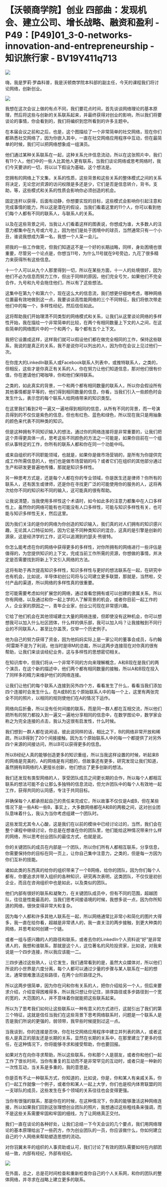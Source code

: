 # 【沃顿商学院】创业 四部曲：发现机会、建立公司、增长战略、融资和盈利 - P49：[P49]01_3-0-networks-innovation-and-entrepreneurship - 知识旅行家 - BV19Y411q713

![](img/1058c837d85c1cdd1307f517d5a41090_0.png)

嗨，我是罗莉·罗森科普，我是沃顿商学院本科部的副主任，今天的课程我们将讨论网络，创新创业。

![](img/1058c837d85c1cdd1307f517d5a41090_2.png)

我想在这次会议上做的有点不同，我们要花点时间，首先谈谈网络理论的基本原理，然后将这些与创新的关系联系起来，并最终获得对创业的影响，所以我们将要谈论的事情，你会看到的，我们将编织到您所看到的许多主题中。

在本届会议之前和之后，也是，这个图描绘了一个非常简单的社交网络，现在你们都熟悉社交网络了，因为你嵌入其中，一直在社交网络应用程序中互动，但在最简单的时候，我们可以把网络想象成一组演员。

他们通过某种关系联系在一起，这种关系允许信息流动，所以在这张照片中，我们有11个人，他们中的一些人比其他人更有联系，当我们谈论网络或思考网络时，我们今天要讲的一切，将以以下假设为基础，这个想法是。

您拥有的网络上下文集，关系的性质，这些背景和这些关系的整体模式之间的关系将决定，无论您对资源的访问权限是多还是少，它们是否是信息转介，背书，支助，等，这些模式和关系的性质会影响你必须创造的机会。

固定连杆以获得，后面有动静，你想要实现的目标，这些模式会影响你引起注意和完成事情的能力，所以这是潜在的假设，当我们看着这里的11个人，你可以看到他们每个人都有不同的联系人，与联系人的关系。

以及在这些背景之间，当我让人们看着这样的图表说，你想成为谁，大多数人的注意力都集中在九号或六号上，因为他们是处于困境中的球员，当然通常只有一个小丑，谁说我想成为第一名，我想一个人呆一会儿。

把我的一些工作做完，但我们知道这不是一个好的长期战略，同样，身处困境也很重要，尽管另一个论点是，你想当11号，为什么11号就在9号旁边，九花了很多精力来获得所有这些信息。

十一个人可以从九个人那里得到一切，所以在某些方面，十一人的处境很好，因为他们不必为信息而努力工作，但出于同样的原因，他们完全亏欠，如果他们不完全合作，九号和九号会拖住他们，所以有了这些想法。

这集中在第九个和第六个，现在这么大的信息流，我们想更仔细地考虑，哪种网络位置最有效地做到这一点，我要谈谈高性能网络的三个不同特征，我们将依次带走他们中的每一个，多样性经纪，然后信任如此。

这将帮助我们开始理清不同类型的网络模式和关系，让我们从这里谈论网络的多样性开始，我在描绘一个非常简单的比较，在两个有相同数量上下文的人之间，在这些简单的网络图片中的一个和两个，每个都有五个上下文。

我把它设置成这样，这样我们就可以假设他们都在做完全相同的工作，保持这些联系，我说的是真正的关系，我不是说你可以列出的人，因为你在会议上见过他们一次。

在你庞大的LinkedIn联系人或Facebook联系人列表中，或推特联系人，之类的，但相反，这些才是你真正有关系的人，你在努力让他们知道信息，那对他们很有价值，你在邀请他们喝咖啡，你和他们保持联系。

之类的，如此真实的背景，一个和两个都有相同数量的联系人，所以你会假设所有其他事情都是平等的，他们得到相同数量的信息，你看，当我们引入一些颜色时会发生什么，表示您的每个联系人给网络带来的知识类型。

在这里我们看到2号一遍又一遍地得到相同的信息，从所有不同的背景，而一号演员得到的不仅仅是紫色的信息，但也有红色、蓝色和绿色，所以现在我只是用抽象的颜色来代表不同种类的知识。

但是这种拥有不同知识输入的想法，通过你的网络连接将是非常重要的，让我们把这个弄得更具体一点，思考这些不同颜色的方法之一可能是，如果你目前在一个组织从事特定的工作，你所有的联系人都和你在同一个功能中吗。

或来自组织的不同职能领域，也就是，如果你是做市场营销的，是所有为你提供完成工作所需信息的人，他们也是做市场营销的吗？或者它们在组织的其他部分通过生产和研发更普遍地传播，那就是知识多样性。

另一种思考方式是，还是每个人都在你的专业领域，你是医生还是律师？你所有的联系人，还有医生或律师，还是你在寻找更广泛的可能使用你的服务的人，这将再次给你不同的知识和不同的输入，这可能真的很有帮助。

让我说清楚，当我使用多样性这个术语时，如今如此多的注意力都集中在人口多样性上，虽然你的网络可能有也可能没有人口多样性，可能与知识多样性有关，也可能与知识多样性无关，然后这里。

因为我们关注的是你的网络为你创造的知识输入，我们真的对人们拥有的知识感兴趣，无论其人口特征如何，因为它是不同种类知识的混合，这真的是引擎是创新的源泉，这是经济学的工作，这可以追溯到约瑟夫·熊彼特。

你怎么能考虑在你的网络中获得更多的多样性，对你所拥有的网络进行一些评估是值得的，为您提供知识的上下文，完成当前工作所需的资源，你想做的事情，并决定是否需要找到将新上下文引入网络的方法。

这将有助于再次提高知识多样性，知识多样性与更好的想法联系在一起，在研究中也有机会，比如说，半导体初创公司将与公司建立更多联盟，那就是，当然啦，交付产品的渠道，所以网络的多样性真的很重要。

您可能需要考虑如何扩展您的网络，通过查看您拥有或可以创建的隶属关系，所以你有网络，以及通过和你一起上学的人了解背景的机会，或者你目前一起工作的人，企业家的原因之一，青年企业家，创业公司现在非常感兴趣。

它给了他们机会在其他领域建立大量的网络连接，但即使没有这种机会，你可以想想我可以加入什么社区团体，什么样的俱乐部，我可以加入吗？让我接触到不同行业的不同联系人，甚至比尔盖茨，仅举一个历史例子。

他为自己的努力获得了资金，因为他妈妈实际上是一家公司的董事会成员，与约翰·阿雷斯不是为了利润，他当时是IBM的总裁，所以这两步连接现在对你真的很有帮助，让我们来谈谈经纪业务，这与多样性的思想密切相关。

在知识库中，但我们将从一个非常不同的方向来理解概念，A和B现在是我们的两个演员，在这个新的描述中，他们两个都有相同数量的接触，所以A和B现在投入了同样多的精力来维护他们的网络连接。

让我们让他们的每个联系人连接到另外四个方，看看发生了什么，看看当我们添加四个连接时会发生什么，在A或B的五个原始联系人中的每一个上，这里有两张完全不同的照片，以相同的规则使他们在A的情况下运作。

网络向后折叠，所以没有任何间接的联系，而是同一群人都在互相交流，所以他们把所有的努力都投入到一遍又一遍地分享相同的信息中，在数学图论中，数学家会称之为完全连接的点击，我认为这很有启发性，什么时候。

我们想到一群人都在说闲话，彼此说同样的话，相比之下，B的网络非常开放和稀疏，所以B得到了20个间接接触，因为五个原始联系人中的每一个都提供了对另外四个来源的间接访问，所以B可以获得更多的信息。

所以B经纪人真的能够创造更多的知识重组，所以当我这样设置的时候，听起来B的网络是完美的，A的网络是有问题的，但故事还有更多，研究发现让我们知道，虽然拥有B网络的人更擅长创新，他们想出了更多创新的想法。

我们还发现有类型网络的人，享受团队成员之间更长期的合作，所以每个人都相互联系的想法可能不会让那么多独特的信息流动，但允许团队中的每个人有效地一起工作，获得共同的认同感，专注于共同目标。

并确保每个人都承担起自己的责任来完成它，所以故事不仅仅是A或B，但在某些情况下是一些A和一些B，事实上，大多数网络都在A和B的两极之间，这对创业团队意味着什么，我认为当你考虑组建一个团队时。

这些发现尤其令人心酸，这是我们在以前的模块中已经讨论过的，当然，我们会在整个课程中继续讨论，你总是在想谁在你的团队里，他们能给这种情况带来什么样的网络，所以思考创业团队的最佳方式，也就是说。

你的关键团队的成员在内部是一个团队，所以你们所有人都相互联系，分享信息，你需要保持你的目标在同一页上，让你自己集中注意力，之类的，但是每一方因为你们互补的技能。

诸如此类的东西真的给你的组织带来了一个B网络，给你的团队，因为你们每个人都有，你要追求并带入组织的各种知识，研究再次表明，这类团队，不仅仅是初创企业，而且在咨询组织中也是如此，以及类似的团队。

他们内部有很好的联系和凝聚力，在关键团队成员中，但有不同的范围，超越团队，往往是性能最高的，当我们思考间接语境的时候，我想多说一点，因为你所知道的网络，很快变得非常大和复杂。

因为每个人都和许多其他人联系在一起，所以网络通常比非常小和简化的图片大得多，我一直在给你看，超越是非常诱人的，我一直关注的两步接触，到更大种类的网络，并思考如何创建一个链。

或者一组与感兴趣的人的路径和联系，或者去你的LinkedIn个人资料说“好”是非常诱人的，我想和谁联系，那就是这个人，这位著名的风险投资家，比如说，对我来说是一个四步连接，所以我应该能一二。

三四步通过这些熟人，让它发生，我们通常看到的是，虽然大众媒体对，所以他们所说的小世界是六度分离，每个人都可以通过少量的步骤与某人联系在一起的想法，通常很难激活这些路径，在两个台阶路径之外。

所以这两步很简单，因为你在问和你有关系的人，把你介绍给另一个人，但后来要求介绍，介绍变得困难得多，所以我只想让你记住，排序路径或多步路径到一个宽的宽的，大范围的人，并不意味着你就能把这些联系起来。

所以为了思考我们如何让这些联系以一种有意义的方式进行，这就引出了我们的第三个特征，这就是信任当我们在这些背景下思考网络联系时，问题是一个联系人是否是我们所说的更强的，弱领带，我早些时候提到过这一点。

当我谈到，你的连接是否快，你在社交网络应用程序中建立并列表的熟人，或者这些人是真正的朋友还是长期的关系，显然在长期的关系中，在那里建立了更多的信任，在这种情况下，你将能够寻求和接受帮助，你也要回报。

如果对方在向你寻求帮助，所以这些联系，你和那个人是朋友，或者你和他们一起工作了很长时间，当你有重复的互动而不是非常罕见的互动时，或者只是一种新的一次性互动，当关系是多重的，我的意思是。

你是否有不止一种联系方式，你知道的，比如说，你是，你和某人有亲戚关系，你们一起工作就像一个例子，或者你和某人一起上大学，你们也是校内体育联盟的同一支球队的成员，这些发生在多个领域的关系往往也会变得更强。

当你有很强的联系，那是你在的时候，在这种情况下，你真的能够激活这种网络连接，所以如果我们回到这张理想创业团队的照片，我想通过这些粗线条来强调，而不是这些关系需要牢固和牢固的细线，为了让网络真正交付。

我们一直在谈论的各种好处，让我们总结一下今天会议的几个要点，我们用网络理论的基本原理给出了一些药方，作为创业团队的一员，你应该做什么，你如何建立自己的个人网络来帮助塑造思想的流动。

对你羽翼未丰的组织的人事资助或认可，我们讨论了有效的团队需要如何在内部团结一致，内部有经纪，外部有经纪。

![](img/1058c837d85c1cdd1307f517d5a41090_4.png)

在外面，总之，总是花时间检查和重新检查你自己的个人关系网，和你的团队的整体网络，并寻求在战略上建立更多的联系。
